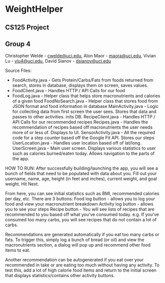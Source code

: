# WeightHelper
## CS125 Project

## Group 4 
Christopher Welde - cwelde@uci.edu, Alon Maor - maora@uci.edu, Vivian Lu - vlu4@uci.edu, David Sianov - dsianov@uci.edu 

Source Files:
* FoodActivity.java - Gets Protein/Carbs/Fats from foods returned from search, stores in database, displays them on screen, saves values.
* FoodClient.java - Handles HTTP / API Calls for our food
* FoodLog.java - Helper class that helps store macronutrients and calories of a given food
FoodNoSearch.java - Helper class that stores food from JSON format and food information in database
MainActivity.java - Logic for collecting data from first screen the user sees. Stores that data and passes to other activities. inits DB.
RecipeClient.java - Handles HTTP / API Calls for our recommended recipes
Recipes.java - Handles the recommendation of recipes based off macronutrients the user needs more of or less of. Displays to UI.
SensorActivity.java - All the required code for a step counter based off the Google Fit API. Stores our steps
UserLocation.java - Handles user location based off of lat/long.
UserScreen.java - Main user screen. Displays various statistics to user such as calories burned/eaten today. Allows navigation to the 
parts of the app.


HOW TO RUN:
After successfully building/launching the app, you will see a bunch of fields that need to be populated with data about you.
Fill out your username, name, age, height (in feet and inches), current weight, and goal weight. Hit Next.

From here, you can see initial statistics such as BMI, recommended calories per day, etc. There are 3 buttons:
Food log button - allows you to log your food and view your macronutrient breakdown
Activity log button - allows you to see your steps 
Recipe button - You will see lists of recipes that are recommended to you based off what you've consumed today. e.g. If you've consumed
too many carbs, you will see recipes that do not contain a lot of carbs.

Recommendations are generated automatically if you eat too many carbs or fats. To trigger this, simply log a bunch of bread (or oil) and view
the macronutrients section, a dialog will pop up and recommend other food items to eat.

Another recommendation can be autogenerated if you eat over your recommended in take or are eating too much without having any activity.
To test this, add a lot of high calorie food items and return to the initial screen that displays statistics/contains other activity buttons.



